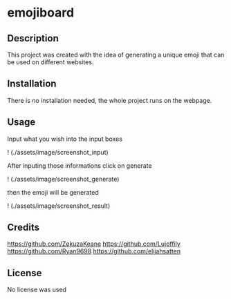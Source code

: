 # emojiboard

## Description

This project was created with the idea of generating a unique emoji that can be used on different websites.

## Installation

There is no installation needed, the whole project runs on the webpage.

## Usage

Input what you wish into the input boxes

! (./assets/image/screenshot_input)

After inputing those informations click on generate

! (./assets/image/screenshot_generate)

then the emoji will be generated

! (./assets/image/screenshot_result)

## Credits

https://github.com/ZekuzaKeane
https://github.com/Lujoffily
https://github.com/Ryan9698
https://github.com/elijahsatten

## License

No license was used
